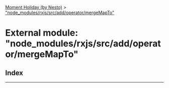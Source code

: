 [Moment Holiday (by Nesto)](../README.md) > ["node_modules/rxjs/src/add/operator/mergeMapTo"](../modules/_node_modules_rxjs_src_add_operator_mergemapto_.md)

# External module: "node_modules/rxjs/src/add/operator/mergeMapTo"

## Index

---

